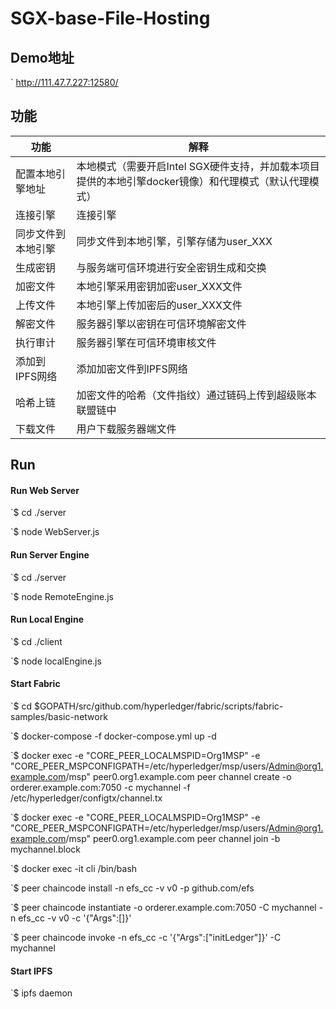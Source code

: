 # SGX-base-File-Hosting

## Demo地址
` http://111.47.7.227:12580/

## 功能
|  功能  |  解释|
|  ----  | ----  |
| 配置本地引擎地址 | 本地模式（需要开启Intel SGX硬件支持，并加载本项目提供的本地引擎docker镜像）和代理模式（默认代理模式） |
| 连接引擎 | 连接引擎 |
| 同步文件到本地引擎 | 同步文件到本地引擎，引擎存储为user_XXX |
| 生成密钥 | 与服务端可信环境进行安全密钥生成和交换 |
| 加密文件 | 本地引擎采用密钥加密user_XXX文件| 
| 上传文件 | 本地引擎上传加密后的user_XXX文件 |
| 解密文件 | 服务器引擎以密钥在可信环境解密文件 |
| 执行审计 | 服务器引擎在可信环境审核文件 |
| 添加到IPFS网络 | 添加加密文件到IPFS网络 |
| 哈希上链 | 加密文件的哈希（文件指纹）通过链码上传到超级账本联盟链中 |
| 下载文件 | 用户下载服务器端文件 |

## Run
#### Run Web Server

`$ cd ./server

`$ node WebServer.js

#### Run Server Engine

`$ cd ./server

`$ node RemoteEngine.js

#### Run Local Engine

`$ cd ./client

`$ node localEngine.js

#### Start Fabric

`$ cd $GOPATH/src/github.com/hyperledger/fabric/scripts/fabric-samples/basic-network

`$ docker-compose -f docker-compose.yml up -d

`$ docker exec -e "CORE_PEER_LOCALMSPID=Org1MSP" -e "CORE_PEER_MSPCONFIGPATH=/etc/hyperledger/msp/users/Admin@org1.example.com/msp" peer0.org1.example.com peer channel create -o orderer.example.com:7050 -c mychannel -f /etc/hyperledger/configtx/channel.tx

`$ docker exec -e "CORE_PEER_LOCALMSPID=Org1MSP" -e "CORE_PEER_MSPCONFIGPATH=/etc/hyperledger/msp/users/Admin@org1.example.com/msp" peer0.org1.example.com peer channel join -b mychannel.block

`$ docker exec -it cli /bin/bash

`$ peer chaincode install -n efs_cc -v v0 -p github.com/efs

`$ peer chaincode instantiate -o orderer.example.com:7050 -C mychannel -n efs_cc -v v0 -c '{"Args":[]}'
 
`$ peer chaincode invoke -n efs_cc -c '{"Args":["initLedger"]}' -C mychannel

#### Start IPFS

`$ ipfs daemon

